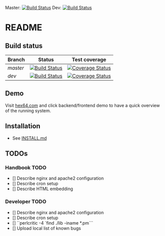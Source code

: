 Master: [![Build Status](https://travis-ci.org/vikin91/BibSpace.svg?branch=master)](https://travis-ci.org/vikin91/BibSpace)
Dev: [![Build Status](https://travis-ci.org/vikin91/BibSpace.svg?branch=dev)](https://travis-ci.org/vikin91/BibSpace)

# README #

## Build status ##

Branch | Status | Test coverage
--- | --- | ---
*master* | [![Build Status](https://travis-ci.org/vikin91/BibSpace.svg?branch=master)](https://travis-ci.org/vikin91/BibSpace) | [![Coverage Status](https://coveralls.io/repos/github/vikin91/BibSpace/badge.svg?branch=master)](https://coveralls.io/github/vikin91/BibSpace?branch=master)
*dev* | [![Build Status](https://travis-ci.org/vikin91/BibSpace.svg?branch=dev)](https://travis-ci.org/vikin91/BibSpace) | [![Coverage Status](https://coveralls.io/repos/github/vikin91/BibSpace/badge.svg?branch=dev)](https://coveralls.io/github/vikin91/BibSpace?branch=dev)

## Demo ##

Visit [hex64.com](http://www.hex64.com/) and click backend/frontend demo to have a quick overview of the running system. 

## Installation ##
* See [INSTALL.md](INSTALL.md)


## TODOs ##

### Handbook TODO ###
- [] Describe nginx and apache2 configuration
- [] Describe cron setup
- [] Describe HTML embedding

### Developer TODO ###
- [] Describe nginx and apache2 configuration
- [] Describe cron setup
- [] ``perlcritic -4 `find ./lib -iname *.pm```
- [] Upload local list of known bugs